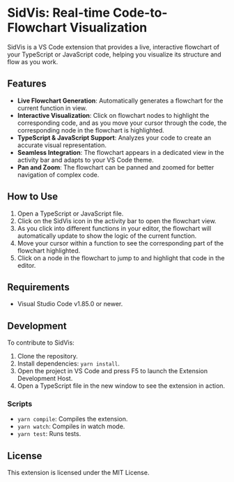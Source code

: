 # SidVis: Real-time Code-to-Flowchart Visualization

SidVis is a VS Code extension that provides a live, interactive flowchart of your TypeScript or JavaScript code, helping you visualize its structure and flow as you work.

## Features

-   **Live Flowchart Generation**: Automatically generates a flowchart for the current function in view.
-   **Interactive Visualization**: Click on flowchart nodes to highlight the corresponding code, and as you move your cursor through the code, the corresponding node in the flowchart is highlighted.
-   **TypeScript & JavaScript Support**: Analyzes your code to create an accurate visual representation.
-   **Seamless Integration**: The flowchart appears in a dedicated view in the activity bar and adapts to your VS Code theme.
-   **Pan and Zoom**: The flowchart can be panned and zoomed for better navigation of complex code.

## How to Use

1.  Open a TypeScript or JavaScript file.
2.  Click on the SidVis icon in the activity bar to open the flowchart view.
3.  As you click into different functions in your editor, the flowchart will automatically update to show the logic of the current function.
4.  Move your cursor within a function to see the corresponding part of the flowchart highlighted.
5.  Click on a node in the flowchart to jump to and highlight that code in the editor.

## Requirements

-   Visual Studio Code v1.85.0 or newer.

## Development

To contribute to SidVis:

1.  Clone the repository.
2.  Install dependencies: `yarn install`.
3.  Open the project in VS Code and press F5 to launch the Extension Development Host.
4.  Open a TypeScript file in the new window to see the extension in action.

### Scripts

-   `yarn compile`: Compiles the extension.
-   `yarn watch`: Compiles in watch mode.
-   `yarn test`: Runs tests.

## License

This extension is licensed under the MIT License.
